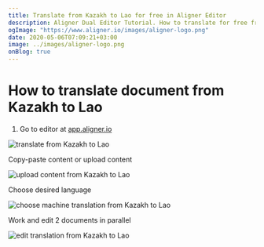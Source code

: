 ```yaml
---
title: Translate from Kazakh to Lao for free in Aligner Editor
description: Aligner Dual Editor Tutorial. How to translate for free from Kazakh to Lao. Aligner is multilingual document management platform. 
ogImage: "https://www.aligner.io/images/aligner-logo.png"
date: 2020-05-06T07:09:21+03:00
image: ../images/aligner-logo.png
onBlog: true
---
```


# How to translate document from Kazakh to Lao

1. Go to editor at [app.aligner.io](https://app.aligner.io "Aligner App web page")

![translate from Kazakh to Lao](../aligner-blank-editor.png "translate from Kazakh to Lao")

Copy-paste content or upload content

![upload content from Kazakh to Lao](../aligner-uploaded-document.png "upload content from Kazakh to Lao")

Choose desired language

![choose machine translation from Kazakh to Lao](../aligner-language-dropdown.png "choose machine translation from Kazakh to Lao")

Work and edit 2 documents in parallel

![edit translation from Kazakh to Lao](../aligner-double-sitded-editor.png "edit translation from Kazakh to Lao")

